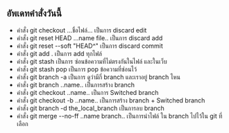 ## อัพเดทคำสั่งวันนี้
*  คำสั่ง git checkout ...ชื่อไฟล์... เป็นการ discard edit
* คำสั่ง git reset HEAD ...name file.. เป็นการ discard add
* คำสั่ง git reset --soft "HEAD^" เป็นการ discard commit
* คำสั่ง git add . เป็นการ add ทุกไฟล์
* คำสั่ง git stash เป็นการ ซ่อนข้อความที่ไม่ตรงกันในไฟล์ และในเว็บ
* คำสั่ง git stash pop เป็นการ pop ข้อความที่ซ่อนไว้
* คำสั่ง git branch -a เป็นการ ดูว่ามีกี่ branch และเราอยู่ branch ไหน
* คำสั่ง git branch ..name.. เป็นการสร้าง branch
* คำสั่ง git checkout ..name.. เป็นการ Switched branch
* คำสั่ง git checkout -b ..name.. เป็นการสร้าง branch + Switched branch
* คำสั่ง git branch -d the_local_branch เป็นการลบ branch 
* คำสั่ง git merge --no-ff ..name branch.. เป็นการนำไฟล์ ใน branch ไปไว้ใน git ที่เลือก
